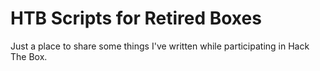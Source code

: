 # HTB Scripts for Retired Boxes

Just a place to share some things I've written while participating in Hack The Box.
